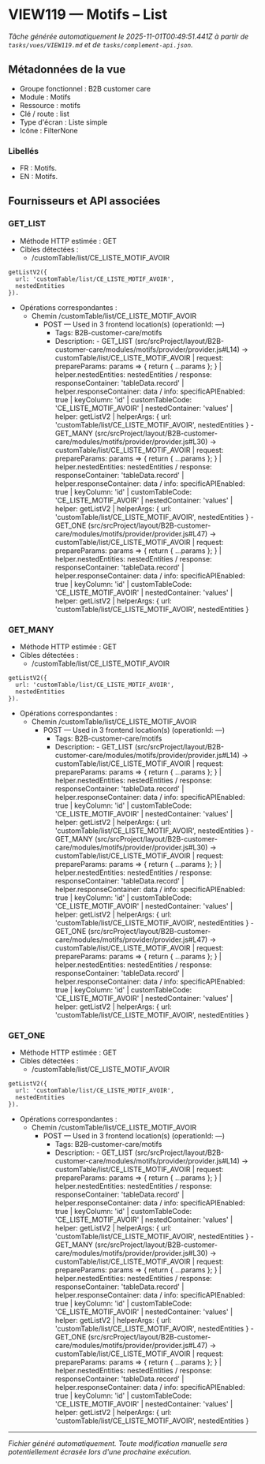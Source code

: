 # VIEW119 — Motifs – List

_Tâche générée automatiquement le 2025-11-01T00:49:51.441Z à partir de `tasks/vues/VIEW119.md` et de `tasks/complement-api.json`._

## Métadonnées de la vue

- Groupe fonctionnel : B2B customer care
- Module : Motifs
- Ressource : motifs
- Clé / route : list
- Type d'écran : Liste simple
- Icône : FilterNone

### Libellés
- FR : Motifs.
- EN : Motifs.

## Fournisseurs et API associées

### GET_LIST

- Méthode HTTP estimée : GET
- Cibles détectées :
  - /customTable/list/CE_LISTE_MOTIF_AVOIR

```text
getListV2({
  url: 'customTable/list/CE_LISTE_MOTIF_AVOIR',
  nestedEntities
}).
```

- Opérations correspondantes :
  - Chemin /customTable/list/CE_LISTE_MOTIF_AVOIR
    - POST — Used in 3 frontend location(s) (operationId: —)
      - Tags: B2B-customer-care/motifs
      - Description: - GET_LIST (src/srcProject/layout/B2B-customer-care/modules/motifs/provider/provider.js#L14) -> customTable/list/CE_LISTE_MOTIF_AVOIR | request: prepareParams: params => { return { ...params }; } | helper.nestedEntities: nestedEntities / response: responseContainer: 'tableData.record' | helper.responseContainer: data / info: specificAPIEnabled: true | keyColumn: 'id' | customTableCode: 'CE_LISTE_MOTIF_AVOIR' | nestedContainer: 'values' | helper: getListV2 | helperArgs: { url: 'customTable/list/CE_LISTE_MOTIF_AVOIR', nestedEntities } - GET_MANY (src/srcProject/layout/B2B-customer-care/modules/motifs/provider/provider.js#L30) -> customTable/list/CE_LISTE_MOTIF_AVOIR | request: prepareParams: params => { return { ...params }; } | helper.nestedEntities: nestedEntities / response: responseContainer: 'tableData.record' | helper.responseContainer: data / info: specificAPIEnabled: true | keyColumn: 'id' | customTableCode: 'CE_LISTE_MOTIF_AVOIR' | nestedContainer: 'values' | helper: getListV2 | helperArgs: { url: 'customTable/list/CE_LISTE_MOTIF_AVOIR', nestedEntities } - GET_ONE (src/srcProject/layout/B2B-customer-care/modules/motifs/provider/provider.js#L47) -> customTable/list/CE_LISTE_MOTIF_AVOIR | request: prepareParams: params => { return { ...params }; } | helper.nestedEntities: nestedEntities / response: responseContainer: 'tableData.record' | helper.responseContainer: data / info: specificAPIEnabled: true | keyColumn: 'id' | customTableCode: 'CE_LISTE_MOTIF_AVOIR' | nestedContainer: 'values' | helper: getListV2 | helperArgs: { url: 'customTable/list/CE_LISTE_MOTIF_AVOIR', nestedEntities }

### GET_MANY

- Méthode HTTP estimée : GET
- Cibles détectées :
  - /customTable/list/CE_LISTE_MOTIF_AVOIR

```text
getListV2({
  url: 'customTable/list/CE_LISTE_MOTIF_AVOIR',
  nestedEntities
}).
```

- Opérations correspondantes :
  - Chemin /customTable/list/CE_LISTE_MOTIF_AVOIR
    - POST — Used in 3 frontend location(s) (operationId: —)
      - Tags: B2B-customer-care/motifs
      - Description: - GET_LIST (src/srcProject/layout/B2B-customer-care/modules/motifs/provider/provider.js#L14) -> customTable/list/CE_LISTE_MOTIF_AVOIR | request: prepareParams: params => { return { ...params }; } | helper.nestedEntities: nestedEntities / response: responseContainer: 'tableData.record' | helper.responseContainer: data / info: specificAPIEnabled: true | keyColumn: 'id' | customTableCode: 'CE_LISTE_MOTIF_AVOIR' | nestedContainer: 'values' | helper: getListV2 | helperArgs: { url: 'customTable/list/CE_LISTE_MOTIF_AVOIR', nestedEntities } - GET_MANY (src/srcProject/layout/B2B-customer-care/modules/motifs/provider/provider.js#L30) -> customTable/list/CE_LISTE_MOTIF_AVOIR | request: prepareParams: params => { return { ...params }; } | helper.nestedEntities: nestedEntities / response: responseContainer: 'tableData.record' | helper.responseContainer: data / info: specificAPIEnabled: true | keyColumn: 'id' | customTableCode: 'CE_LISTE_MOTIF_AVOIR' | nestedContainer: 'values' | helper: getListV2 | helperArgs: { url: 'customTable/list/CE_LISTE_MOTIF_AVOIR', nestedEntities } - GET_ONE (src/srcProject/layout/B2B-customer-care/modules/motifs/provider/provider.js#L47) -> customTable/list/CE_LISTE_MOTIF_AVOIR | request: prepareParams: params => { return { ...params }; } | helper.nestedEntities: nestedEntities / response: responseContainer: 'tableData.record' | helper.responseContainer: data / info: specificAPIEnabled: true | keyColumn: 'id' | customTableCode: 'CE_LISTE_MOTIF_AVOIR' | nestedContainer: 'values' | helper: getListV2 | helperArgs: { url: 'customTable/list/CE_LISTE_MOTIF_AVOIR', nestedEntities }

### GET_ONE

- Méthode HTTP estimée : GET
- Cibles détectées :
  - /customTable/list/CE_LISTE_MOTIF_AVOIR

```text
getListV2({
  url: 'customTable/list/CE_LISTE_MOTIF_AVOIR',
  nestedEntities
}).
```

- Opérations correspondantes :
  - Chemin /customTable/list/CE_LISTE_MOTIF_AVOIR
    - POST — Used in 3 frontend location(s) (operationId: —)
      - Tags: B2B-customer-care/motifs
      - Description: - GET_LIST (src/srcProject/layout/B2B-customer-care/modules/motifs/provider/provider.js#L14) -> customTable/list/CE_LISTE_MOTIF_AVOIR | request: prepareParams: params => { return { ...params }; } | helper.nestedEntities: nestedEntities / response: responseContainer: 'tableData.record' | helper.responseContainer: data / info: specificAPIEnabled: true | keyColumn: 'id' | customTableCode: 'CE_LISTE_MOTIF_AVOIR' | nestedContainer: 'values' | helper: getListV2 | helperArgs: { url: 'customTable/list/CE_LISTE_MOTIF_AVOIR', nestedEntities } - GET_MANY (src/srcProject/layout/B2B-customer-care/modules/motifs/provider/provider.js#L30) -> customTable/list/CE_LISTE_MOTIF_AVOIR | request: prepareParams: params => { return { ...params }; } | helper.nestedEntities: nestedEntities / response: responseContainer: 'tableData.record' | helper.responseContainer: data / info: specificAPIEnabled: true | keyColumn: 'id' | customTableCode: 'CE_LISTE_MOTIF_AVOIR' | nestedContainer: 'values' | helper: getListV2 | helperArgs: { url: 'customTable/list/CE_LISTE_MOTIF_AVOIR', nestedEntities } - GET_ONE (src/srcProject/layout/B2B-customer-care/modules/motifs/provider/provider.js#L47) -> customTable/list/CE_LISTE_MOTIF_AVOIR | request: prepareParams: params => { return { ...params }; } | helper.nestedEntities: nestedEntities / response: responseContainer: 'tableData.record' | helper.responseContainer: data / info: specificAPIEnabled: true | keyColumn: 'id' | customTableCode: 'CE_LISTE_MOTIF_AVOIR' | nestedContainer: 'values' | helper: getListV2 | helperArgs: { url: 'customTable/list/CE_LISTE_MOTIF_AVOIR', nestedEntities }

---

_Fichier généré automatiquement. Toute modification manuelle sera potentiellement écrasée lors d'une prochaine exécution._
